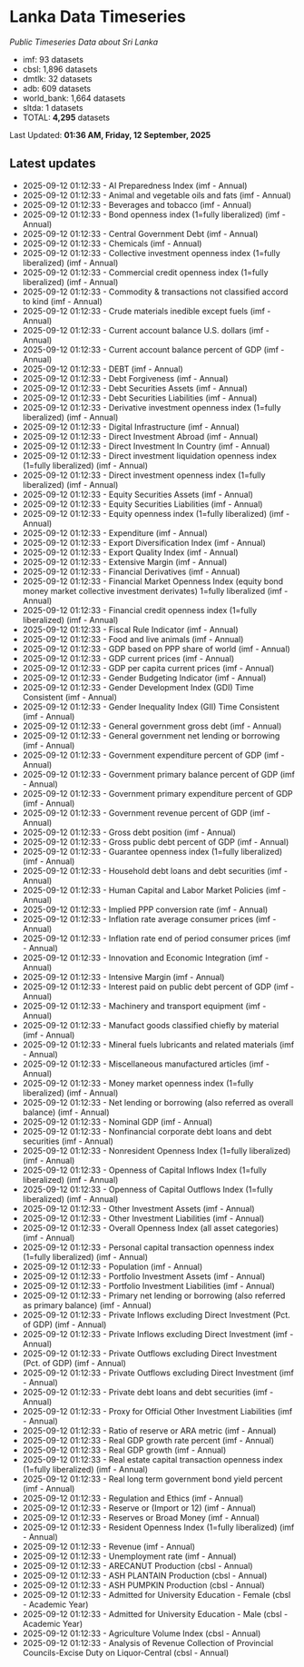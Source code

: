 # Lanka Data Timeseries
*Public Timeseries Data about Sri Lanka*

* imf: 93 datasets
* cbsl: 1,896 datasets
* dmtlk: 32 datasets
* adb: 609 datasets
* world_bank: 1,664 datasets
* sltda: 1 datasets
* TOTAL: **4,295** datasets

Last Updated: **01:36 AM, Friday, 12 September, 2025**

## Latest updates

* 2025-09-12 01:12:33 - AI Preparedness Index (imf - Annual)
* 2025-09-12 01:12:33 - Animal and vegetable oils and fats (imf - Annual)
* 2025-09-12 01:12:33 - Beverages and tobacco (imf - Annual)
* 2025-09-12 01:12:33 - Bond openness index (1=fully liberalized) (imf - Annual)
* 2025-09-12 01:12:33 - Central Government Debt (imf - Annual)
* 2025-09-12 01:12:33 - Chemicals (imf - Annual)
* 2025-09-12 01:12:33 - Collective investment openness index (1=fully liberalized) (imf - Annual)
* 2025-09-12 01:12:33 - Commercial credit openness index (1=fully liberalized) (imf - Annual)
* 2025-09-12 01:12:33 - Commodity & transactions not classified accord to kind (imf - Annual)
* 2025-09-12 01:12:33 - Crude materials inedible except fuels (imf - Annual)
* 2025-09-12 01:12:33 - Current account balance U.S. dollars (imf - Annual)
* 2025-09-12 01:12:33 - Current account balance percent of GDP (imf - Annual)
* 2025-09-12 01:12:33 - DEBT (imf - Annual)
* 2025-09-12 01:12:33 - Debt Forgiveness (imf - Annual)
* 2025-09-12 01:12:33 - Debt Securities Assets (imf - Annual)
* 2025-09-12 01:12:33 - Debt Securities Liabilities (imf - Annual)
* 2025-09-12 01:12:33 - Derivative investment openness index (1=fully liberalized) (imf - Annual)
* 2025-09-12 01:12:33 - Digital Infrastructure (imf - Annual)
* 2025-09-12 01:12:33 - Direct Investment Abroad (imf - Annual)
* 2025-09-12 01:12:33 - Direct Investment In Country (imf - Annual)
* 2025-09-12 01:12:33 - Direct investment liquidation openness index (1=fully liberalized) (imf - Annual)
* 2025-09-12 01:12:33 - Direct investment openness index (1=fully liberalized) (imf - Annual)
* 2025-09-12 01:12:33 - Equity Securities Assets (imf - Annual)
* 2025-09-12 01:12:33 - Equity Securities Liabilities (imf - Annual)
* 2025-09-12 01:12:33 - Equity openness index (1=fully liberalized) (imf - Annual)
* 2025-09-12 01:12:33 - Expenditure (imf - Annual)
* 2025-09-12 01:12:33 - Export Diversification Index (imf - Annual)
* 2025-09-12 01:12:33 - Export Quality Index (imf - Annual)
* 2025-09-12 01:12:33 - Extensive Margin (imf - Annual)
* 2025-09-12 01:12:33 - Financial Derivatives (imf - Annual)
* 2025-09-12 01:12:33 - Financial Market Openness Index (equity bond money market collective investment derivates) 1=fully liberalized (imf - Annual)
* 2025-09-12 01:12:33 - Financial credit openness index (1=fully liberalized) (imf - Annual)
* 2025-09-12 01:12:33 - Fiscal Rule Indicator (imf - Annual)
* 2025-09-12 01:12:33 - Food and live animals (imf - Annual)
* 2025-09-12 01:12:33 - GDP based on PPP share of world (imf - Annual)
* 2025-09-12 01:12:33 - GDP current prices (imf - Annual)
* 2025-09-12 01:12:33 - GDP per capita current prices (imf - Annual)
* 2025-09-12 01:12:33 - Gender Budgeting Indicator (imf - Annual)
* 2025-09-12 01:12:33 - Gender Development Index (GDI) Time Consistent (imf - Annual)
* 2025-09-12 01:12:33 - Gender Inequality Index (GII) Time Consistent (imf - Annual)
* 2025-09-12 01:12:33 - General government gross debt (imf - Annual)
* 2025-09-12 01:12:33 - General government net lending or borrowing (imf - Annual)
* 2025-09-12 01:12:33 - Government expenditure percent of GDP (imf - Annual)
* 2025-09-12 01:12:33 - Government primary balance percent of GDP (imf - Annual)
* 2025-09-12 01:12:33 - Government primary expenditure percent of GDP (imf - Annual)
* 2025-09-12 01:12:33 - Government revenue percent of GDP (imf - Annual)
* 2025-09-12 01:12:33 - Gross debt position (imf - Annual)
* 2025-09-12 01:12:33 - Gross public debt percent of GDP (imf - Annual)
* 2025-09-12 01:12:33 - Guarantee openness index (1=fully liberalized) (imf - Annual)
* 2025-09-12 01:12:33 - Household debt loans and debt securities (imf - Annual)
* 2025-09-12 01:12:33 - Human Capital and Labor Market Policies (imf - Annual)
* 2025-09-12 01:12:33 - Implied PPP conversion rate (imf - Annual)
* 2025-09-12 01:12:33 - Inflation rate average consumer prices (imf - Annual)
* 2025-09-12 01:12:33 - Inflation rate end of period consumer prices (imf - Annual)
* 2025-09-12 01:12:33 - Innovation and Economic Integration (imf - Annual)
* 2025-09-12 01:12:33 - Intensive Margin (imf - Annual)
* 2025-09-12 01:12:33 - Interest paid on public debt percent of GDP (imf - Annual)
* 2025-09-12 01:12:33 - Machinery and transport equipment (imf - Annual)
* 2025-09-12 01:12:33 - Manufact goods classified chiefly by material (imf - Annual)
* 2025-09-12 01:12:33 - Mineral fuels lubricants and related materials (imf - Annual)
* 2025-09-12 01:12:33 - Miscellaneous manufactured articles (imf - Annual)
* 2025-09-12 01:12:33 - Money market openness index (1=fully liberalized) (imf - Annual)
* 2025-09-12 01:12:33 - Net lending or borrowing (also referred as overall balance) (imf - Annual)
* 2025-09-12 01:12:33 - Nominal GDP (imf - Annual)
* 2025-09-12 01:12:33 - Nonfinancial corporate debt loans and debt securities (imf - Annual)
* 2025-09-12 01:12:33 - Nonresident Openness Index (1=fully liberalized) (imf - Annual)
* 2025-09-12 01:12:33 - Openness of Capital Inflows Index (1=fully liberalized) (imf - Annual)
* 2025-09-12 01:12:33 - Openness of Capital Outflows Index (1=fully liberalized) (imf - Annual)
* 2025-09-12 01:12:33 - Other Investment Assets (imf - Annual)
* 2025-09-12 01:12:33 - Other Investment Liabilities (imf - Annual)
* 2025-09-12 01:12:33 - Overall Openness Index (all asset categories) (imf - Annual)
* 2025-09-12 01:12:33 - Personal capital transaction openness index (1=fully liberalized) (imf - Annual)
* 2025-09-12 01:12:33 - Population (imf - Annual)
* 2025-09-12 01:12:33 - Portfolio Investment Assets (imf - Annual)
* 2025-09-12 01:12:33 - Portfolio Investment Liabilities (imf - Annual)
* 2025-09-12 01:12:33 - Primary net lending or borrowing (also referred as primary balance) (imf - Annual)
* 2025-09-12 01:12:33 - Private Inflows excluding Direct Investment (Pct. of GDP) (imf - Annual)
* 2025-09-12 01:12:33 - Private Inflows excluding Direct Investment (imf - Annual)
* 2025-09-12 01:12:33 - Private Outflows excluding Direct Investment (Pct. of GDP) (imf - Annual)
* 2025-09-12 01:12:33 - Private Outflows excluding Direct Investment (imf - Annual)
* 2025-09-12 01:12:33 - Private debt loans and debt securities (imf - Annual)
* 2025-09-12 01:12:33 - Proxy for Official Other Investment Liabilities (imf - Annual)
* 2025-09-12 01:12:33 - Ratio of reserve or ARA metric (imf - Annual)
* 2025-09-12 01:12:33 - Real GDP growth rate percent (imf - Annual)
* 2025-09-12 01:12:33 - Real GDP growth (imf - Annual)
* 2025-09-12 01:12:33 - Real estate capital transaction openness index (1=fully liberalized) (imf - Annual)
* 2025-09-12 01:12:33 - Real long term government bond yield percent (imf - Annual)
* 2025-09-12 01:12:33 - Regulation and Ethics (imf - Annual)
* 2025-09-12 01:12:33 - Reserve or (Import or 12) (imf - Annual)
* 2025-09-12 01:12:33 - Reserves or Broad Money (imf - Annual)
* 2025-09-12 01:12:33 - Resident Openness Index (1=fully liberalized) (imf - Annual)
* 2025-09-12 01:12:33 - Revenue (imf - Annual)
* 2025-09-12 01:12:33 - Unemployment rate (imf - Annual)
* 2025-09-12 01:12:33 - ARECANUT Production (cbsl - Annual)
* 2025-09-12 01:12:33 - ASH PLANTAIN Production (cbsl - Annual)
* 2025-09-12 01:12:33 - ASH PUMPKIN Production (cbsl - Annual)
* 2025-09-12 01:12:33 - Admitted for University Education - Female (cbsl - Academic Year)
* 2025-09-12 01:12:33 - Admitted for University Education - Male (cbsl - Academic Year)
* 2025-09-12 01:12:33 - Agriculture Volume Index (cbsl - Annual)
* 2025-09-12 01:12:33 - Analysis of Revenue Collection of Provincial Councils-Excise Duty on Liquor-Central (cbsl - Annual)
